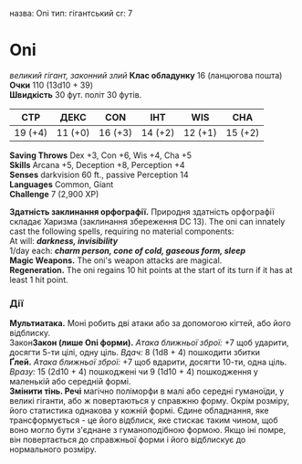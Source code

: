 назва: Oni тип: гігантський cr: 7

# Oni
_великий гігант, законний злий_ **Клас обладунку** 16 (ланцюгова пошта)    
**Очки** 110 (13d10 + 39)    
**Швидкість** 30 фут. політ 30 футів.

| СТР     | ДЕКС    | CON     | ІНТ     | WIS     | CHA     |
| ------- | ------- | ------- | ------- | ------- | ------- |
| 19 (+4) | 11 (+0) | 16 (+3) | 14 (+2) | 12 (+1) | 15 (+2) |

**Saving Throws** Dex +3, Con +6, Wis +4, Cha +5    
**Skills** Arcana +5, Deception +8, Perception +4    
**Senses** darkvision 60 ft., passive Perception 14    
**Languages** Common, Giant    
**Challenge** 7 (2,900 XP)

**Здатність заклинання орфографії.** Природня здатність орфографії складає Харизма (заклинання збереження DC 13). The oni can innately cast the following spells, requiring no material components:    
At will: **_darkness, invisibility_**    
1/day each: **_charm person, cone of cold, gaseous form, sleep_**    
**Magic Weapons.** The oni's weapon attacks are magical.    
**Regeneration.** The oni regains 10 hit points at the start of its turn if it has at least 1 hit point.

### Дії
**Мультиатака.** Моні робить дві атаки або за допомогою кігтей, або його відблиску.    
Закон**Закон (лише Oni форми).** _Атака ближньої зброї:_ +7 щоб ударити, досягти 5-ти цілі, одну ціль. _Вдач:_ 8 (1d8 + 4) пошкодити збитки    
**Ґлей.** _Атака ближньої зброї:_ +7 щоб вдарити, досягти 10-ти, одна ціль. _Вразу:_ 15 (2d10 + 4) пошкоджені чи 9 (1d10 + 4) пошкодження у маленькій або середній формі.    
**Змінити тінь. Речі** магічно поліморфи в малі або середні гуманоїди, у великі гіганти, або ж повертаються у справжню форму. Окрім розміру, його статистика однакова у кожній формі. Єдине обладнання, яке трансформується - це його відблиск, яке стискає таким чином, щоб воно могло бути з'єднане з гуманоподібною формою. Якщо іні помре, він повертається до справжньої форми і його відблискує до нормального розміру.